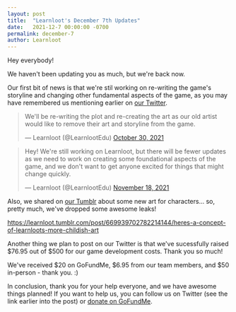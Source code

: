 ```yaml
---
layout: post
title:  "Learnloot's December 7th Updates"
date:   2021-12-7 00:00:00 -0700
permalink: december-7
author: Learnloot
---
```

Hey everybody!

We haven't been updating you as much, but we're back now.

Our first bit of news is that we're stil working on re-writing the game's storyline and changing other fundamental aspects of the game, as you may have remembered us mentioning earlier on <a href="https://twitter.com/LearnlootEdu">our Twitter</a>.

<blockquote class="twitter-tweet"><p lang="en" dir="ltr">We&#39;ll be re-writing the plot and re-creating the art as our old artist would like to remove their art and storyline from the game.</p>&mdash; Learnloot (@LearnlootEdu) <a href="https://twitter.com/LearnlootEdu/status/1454517410879483908?ref_src=twsrc%5Etfw">October 30, 2021</a></blockquote> <script async src="https://platform.twitter.com/widgets.js" charset="utf-8"></script>

<blockquote class="twitter-tweet"><p lang="en" dir="ltr">Hey! We&#39;re still working on Learnloot, but there will be fewer updates as we need to work on creating some foundational aspects of the game, and we don&#39;t want to get anyone excited for things that might change quickly.</p>&mdash; Learnloot (@LearnlootEdu) <a href="https://twitter.com/LearnlootEdu/status/1461410903115632643?ref_src=twsrc%5Etfw">November 18, 2021</a></blockquote> <script async src="https://platform.twitter.com/widgets.js" charset="utf-8"></script>

Also, we shared on <a href="https://learnloot.tumblr.com/">our Tumblr</a> about some new art for characters... so, pretty much, we've dropped some awesome leaks!

 <div class="tumblr-post" data-href="https://embed.tumblr.com/embed/post/-N1SdgQVU4vaCSVh1kbehQ/669939702782214144" data-did="410772d02feef0bb2738b8647712c70745111e91"><a href="https://learnloot.tumblr.com/post/669939702782214144/heres-a-concept-of-learnloots-more-childish-art">https://learnloot.tumblr.com/post/669939702782214144/heres-a-concept-of-learnloots-more-childish-art</a></div>  <script async src="https://assets.tumblr.com/post.js"></script>

Another thing we plan to post on our Twitter is that we've sucessfully raised $76.95 out of $500 for our game development costs. Thank you so much! 

We've received $20 on GoFundMe, $6.95 from our team members, and $50 in-person - thank you. :)

In conclusion, thank you for your help everyone, and we have awesome things planned! If you want to help us, you can follow us on Twitter (see the link earlier into the post) or <a href="https://www.gofundme.com/f/learnloot">donate on GoFundMe</a>.